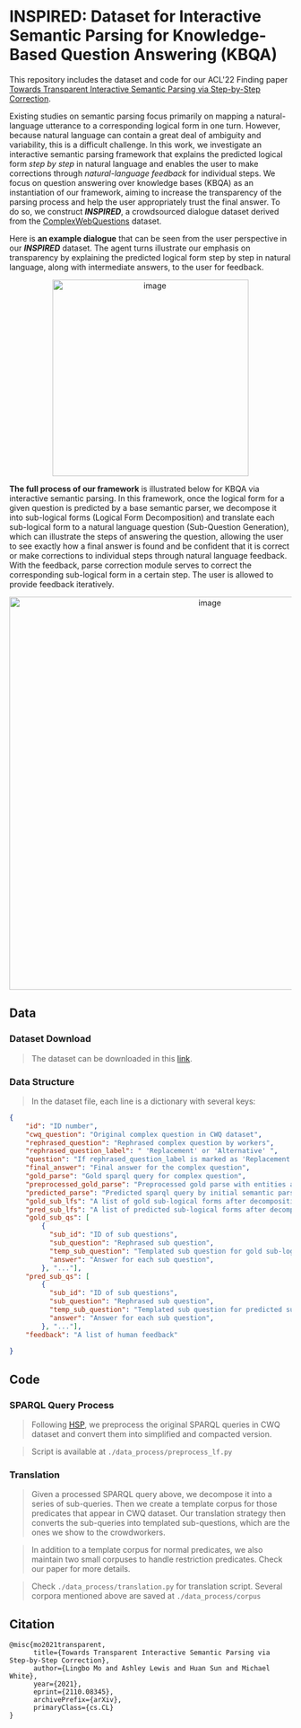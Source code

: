 # INSPIRED: Dataset for Interactive Semantic Parsing for Knowledge-Based Question Answering (KBQA)

This repository includes the dataset and code for our ACL'22 Finding paper [Towards Transparent Interactive Semantic Parsing via Step-by-Step Correction](https://arxiv.org/abs/2110.08345).

Existing studies on semantic parsing focus primarily on mapping a natural-language utterance to a corresponding logical form in one turn. However, because natural language can contain a great deal of ambiguity and variability, this is a difficult challenge. In this work, we investigate an interactive semantic parsing framework that explains the predicted logical form *step by step* in natural language and enables the user to make corrections through *natural-language feedback* for individual steps. We focus on question answering over knowledge bases (KBQA) as an instantiation of our framework, aiming to increase the transparency of the parsing process and help the user appropriately trust the final answer.  To do so, we construct ***INSPIRED***, a crowdsourced dialogue dataset derived from the [ComplexWebQuestions](https://www.tau-nlp.org/compwebq) dataset.

Here is **an example dialogue** that can be seen from the user perspective in our ***INSPIRED*** dataset. The agent turns illustrate our emphasis on transparency by explaining the predicted logical form step by step in natural language, along with intermediate answers, to the user for feedback.

<div align=center><img width="350" alt="image" src="https://i.postimg.cc/x8xCfKsz/dialogue-example.png"></div>

**The full process of our framework** is illustrated below for KBQA via interactive semantic parsing. In this framework, once the logical form for a given question is predicted by a base semantic parser, we decompose it into sub-logical forms (Logical Form Decomposition) and translate each sub-logical form to a natural language question (Sub-Question Generation), which can illustrate the steps of answering the question, allowing the user to see exactly how a final answer is found and be confident that it is correct or make corrections to individual steps through natural language feedback. With the feedback, parse correction module serves to correct the corresponding sub-logical form in a certain step. The user is allowed to provide feedback iteratively.

<div align=center><img width="700" alt="image" src="https://i.postimg.cc/xdTCxLn9/framework.png"></div>


## Data
### Dataset Download
> The dataset can be downloaded in this [link](https://dl.orangedox.com/iziGri).

### Data Structure
> In the dataset file, each line is a dictionary with several keys:

```json
{
    "id": "ID number",
    "cwq_question": "Original complex question in CWQ dataset",
    "rephrased_question": "Rephrased complex question by workers",
    "rephrased_question_label": " 'Replacement' or 'Alternative' ",
    "question": "If rephrased_question_label is marked as 'Replacement', set the value the same as rephrased_question; Otherwise, set it the same as cwq_question",
    "final_answer": "Final answer for the complex question",
    "gold_parse": "Gold sparql query for complex question",
    "preprocessed_gold_parse": "Preprocessed gold parse with entities and prefix replaced",
    "predicted_parse": "Predicted sparql query by initial semantic parser",
    "gold_sub_lfs": "A list of gold sub-logical forms after decomposition",
    "pred_sub_lfs": "A list of predicted sub-logical forms after decomposition",
    "gold_sub_qs": [
        {
          "sub_id": "ID of sub questions",
          "sub_question": "Rephrased sub question",
          "temp_sub_question": "Templated sub question for gold sub-logical form",
          "answer": "Answer for each sub question",
        }, "..."], 
    "pred_sub_qs": [
        {
          "sub_id": "ID of sub questions",
          "sub_question": "Rephrased sub question",
          "temp_sub_question": "Templated sub question for predicted sub-logical form",
          "answer": "Answer for each sub question",
        }, "..."], 
    "feedback": "A list of human feedback"
    
}
```

## Code

### SPARQL Query Process
> Following [HSP](https://aclanthology.org/P19-1440.pdf), we preprocess the original SPARQL queries in CWQ dataset and convert them into simplified and compacted version.

> Script is available at ```./data_process/preprocess_lf.py```

### Translation
> Given a processed SPARQL query above, we decompose it into a series of sub-queries. Then we create a template corpus for those predicates that appear in CWQ dataset. Our translation strategy then converts the sub-queries into templated sub-questions, which are the ones we show to the crowdworkers.

> In addition to a template corpus for normal predicates, we also maintain two small corpuses to handle restriction predicates. Check our paper for more details.

> Check ```./data_process/translation.py``` for translation script. Several corpora mentioned above are saved at ```./data_process/corpus```

## Citation
```
@misc{mo2021transparent,
      title={Towards Transparent Interactive Semantic Parsing via Step-by-Step Correction}, 
      author={Lingbo Mo and Ashley Lewis and Huan Sun and Michael White},
      year={2021},
      eprint={2110.08345},
      archivePrefix={arXiv},
      primaryClass={cs.CL}
}
```
